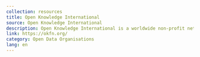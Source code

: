 ```yaml
---
collection: resources
title: Open Knowledge International
source: Open Knowledge International
description: Open Knowledge International is a worldwide non-profit network of people passionate about openness, using advocacy, technology and training to unlock information and enable people to work with it to create and share knowledge.
link: https://okfn.org/
category: Open Data Organisations 
lang: en
---
```

